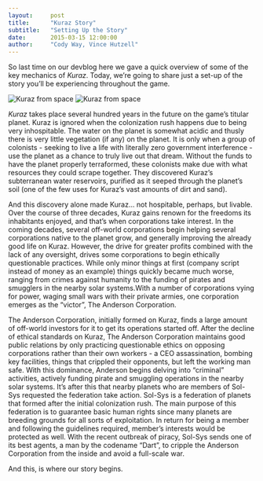 ```yaml
---
layout:     post
title:      "Kuraz Story"
subtitle:   "Setting Up the Story"
date:       2015-03-15 12:00:00
author:     "Cody Way, Vince Hutzell"
---
```


<p>So last time on our devblog here we gave a quick overview of some of the key mechanics of <i>Kuraz</i>. Today, we’re going to share just a set-up of the story you’ll be experiencing throughout the game.</p>

<img src="{{ site.baseurl }}/img/Kuraz_Planet_View.png" alt="Kuraz from space">
<img class="centered-image" src="{{ site.baseurl }}/img/Kuraz_Planet_View.png" alt="Kuraz from space">


<p><i>Kuraz</i> takes place several hundred years in the future on the game’s titular planet. Kuraz is ignored when the colonization rush happens due to being very inhospitable. The water on the planet is somewhat acidic and thusly there is very little vegetation (if any) on the planet. It is only when a group of colonists - seeking to live a life with literally zero government interference - use the planet as a chance to truly live out that dream. Without the funds to have the planet properly terraformed, these colonists make due with what resources they could scrape together. They discovered Kuraz’s subterranean water reservoirs, purified as it seeped through the planet’s soil (one of the few uses for Kuraz’s vast amounts of dirt and sand).  </p>

<p>And this discovery alone made Kuraz… not hospitable, perhaps, but livable. Over the course of three decades, Kuraz gains renown for the freedoms its inhabitants enjoyed, and that’s when corporations take interest. In the coming decades, several off-world corporations begin helping several corporations native to the planet grow, and generally improving the already good life on Kuraz. However, the drive for greater profits combined with the lack of any oversight, drives some corporations to begin ethically questionable practices. While only minor things at first (company script instead of money as an example) things quickly became much worse, ranging from crimes against humanity to the funding of pirates and smugglers in the nearby solar systems.With a number of corporations vying for power, waging small wars with their private armies, one corporation emerges as the “victor”, The Anderson Corporation.</p>

<p>The Anderson Corporation, initially formed on Kuraz, finds a large amount of off-world investors for it to get its operations started off. After the decline of ethical standards on Kuraz, The Anderson Corporation maintains good public relations by only practicing questionable ethics on opposing corporations rather than their own workers - a CEO assassination, bombing key facilities, things that crippled their opponents, but left the working man safe. With this dominance, Anderson begins delving into “criminal” activities, actively funding pirate and smuggling operations in the nearby solar systems. It’s after this that nearby planets who are members of Sol-Sys requested the federation take action. Sol-Sys is a federation of planets that formed after the initial colonization rush. The main purpose of this federation is to guarantee basic human rights since many planets are breeding grounds for all sorts of exploitation. In return for being a member and following the guidelines required, member’s interests would be protected as well. With the recent outbreak of piracy, Sol-Sys sends one of its best agents, a man by the codename “Dart”, to cripple the Anderson Corporation from the inside and avoid a full-scale war.</p>

<p>And this, is where our story begins.</p>
